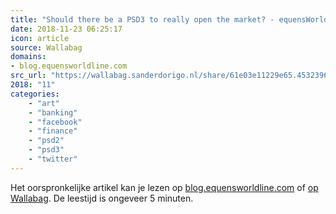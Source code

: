 ```yaml
---
title: "Should there be a PSD3 to really open the market? - equensWorldline blog"
date: 2018-11-23 06:25:17
icon: article
source: Wallabag
domains:
- blog.equensworldline.com
src_url: "https://wallabag.sanderdorigo.nl/share/61e03e11229e65.45323963"
2018: "11"
categories:
    - "art"
    - "banking"
    - "facebook"
    - "finance"
    - "psd2"
    - "psd3"
    - "twitter"
---
```

Het oorspronkelijke artikel kan je lezen op [blog.equensworldline.com](https://blog.equensworldline.com/eu/2018/11/should-there-be-a-psd3-to-really-open-the-market/) of [op Wallabag](https://wallabag.sanderdorigo.nl/share/61e03e11229e65.45323963). De leestijd is ongeveer 5 minuten.